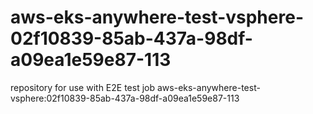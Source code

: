 # aws-eks-anywhere-test-vsphere-02f10839-85ab-437a-98df-a09ea1e59e87-113
repository for use with E2E test job aws-eks-anywhere-test-vsphere:02f10839-85ab-437a-98df-a09ea1e59e87-113
